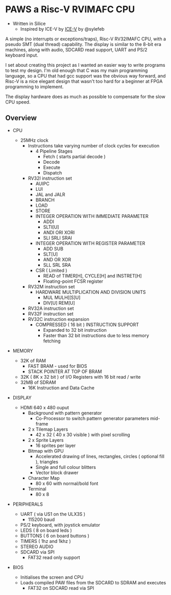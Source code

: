 # PAWS a Risc-V RVIMAFC CPU

* Written in Silice
    * Inspired by ICE-V by [ICE-V](https://github.com/sylefeb/Silice/blob/master/projects/ice-v/ice-v.ice) by @sylefeb

A simple (no interrupts or exceptions/traps), Risc-V RV32IMAFC CPU, with a pseudo SMT (dual thread) capability. The display is similar to the 8-bit era machines, along with audio, SDCARD read support, UART and PS/2 keyboard input.

I set about creating this project as I wanted an easier way to write programs to test my design. I'm old enough that C was my main programming language, so a CPU that had gcc support was the obvious way forward, and Risc-V is a nice elegant design that wasn't too hard for a beginner at FPGA programming to implement.

The display hardware does as much as possible to compensate for the slow CPU speed.

## Overview

* CPU
    * 25MHz clock
        * Instructions take varying number of clock cycles for execution
            * 4 Pipeline Stages
                * Fetch ( starts partial decode )
                * Decode
                * Execute
                * Dispatch
        * RV32I instruction set
            * AUIPC
            * LUI
            * JAL and JALR
            * BRANCH
            * LOAD
            * STORE
            * INTEGER OPERATION WITH IMMEDIATE PARAMETER
                * ADDI
                * SLTI[U]
                * ANDI ORI XORI
                * SLI SRLI SRAI
            * INTEGER OPERATION WITH REGISTER PARAMETER
                * ADD SUB
                * SLT[U]
                * AND OR XOR
                * SLL SRL SRA
            * CSR ( Limited )
                * READ of TIMER[H], CYCLE[H] and INSTRET[H]
                * Floating-point FCSR register
        * RV32M instruction set
            * HARDWARE MULTIPLICATION AND DIVISION UNITS
                * MUL MULH[[S]U]
                * DIV[U] REM[U]
        * RV32A instruction set
        * RV32F instruction set
        * RV32C instruction expansion
            * COMPRESSED ( 16 bit ) INSTRUCTION SUPPORT
                * Expanded to 32 bit instruction
                * Faster than 32 bit instructions due to less memory fetching

* MEMORY
    * 32K of RAM
        * FAST BRAM - used for BIOS
        * STACK POINTER AT TOP OF BRAM
    * 32K ( 8K x 32 bit ) of I/O Registers with 16 bit read / write
    * 32MB of SDRAM
        * 16K Instruction and Data Cache

* DISPLAY
    * HDMI 640 x 480 ouput
        * Background with pattern generator
            * Co-Processor to switch pattern generator parameters mid-frame
        * 2 x Tilemap Layers
            * 42 x 32 ( 40 x 30 visible ) with pixel scrolling
        * 2 x Sprite Layers
            * 16 sprites per layer
        * Bitmap with GPU
            * Accelerated drawing of lines, rectangles, circles ( optional fill ), triangles
            * Single and full colour blitters
            * Vector block drawer
        * Character Map
            * 80 x 60 with normal/bold font
        * Terminal
            * 80 x 8

* PERIPHERALS
    * UART ( via US1 on the ULX3S )
        * 115200 baud
    * PS/2 keyboard, with joystick emulator
    * LEDS ( 8 on board leds )
    * BUTTONS ( 6 on board buttons )
    * TIMERS ( 1hz and 1khz )
    * STEREO AUDIO
    * SDCARD via SPI
        * FAT32 read only support

* BIOS
    * Initialises the screen and CPU
    * Loads compiled PAW files from the SDCARD to SDRAM and executes
        * FAT32 on SDCARD read via SPI


